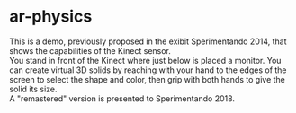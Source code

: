 # ar-physics
This is a demo, previously proposed in the exibit Sperimentando 2014, that shows the capabilities of the Kinect sensor.  
You stand in front of the Kinect where just below is placed a monitor. You can create virtual 3D solids by reaching with your hand to the edges of the screen to select the shape and color, then grip with both hands to give the solid its size.  
A "remastered" version is presented to Sperimentando 2018.  
